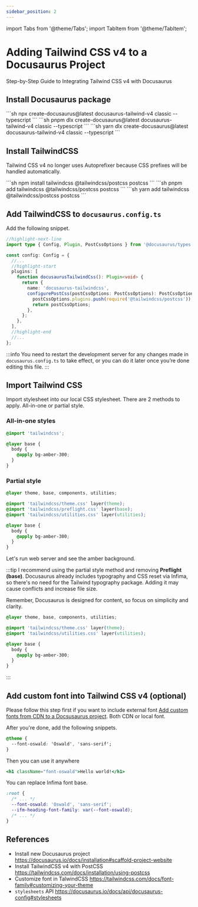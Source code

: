 ```yaml
---
sidebar_position: 2
---
```


import Tabs from '@theme/Tabs';
import TabItem from '@theme/TabItem';

# Adding Tailwind CSS v4 to a Docusaurus Project

Step-by-Step Guide to Integrating Tailwind CSS v4 with Docusaurus

## Install Docusaurus package

<Tabs groupId="package-manager">
  <TabItem value="npm" label="npm" default>
    ```sh
    npx create-docusaurus@latest docusaurus-tailwind-v4 classic --typescript
    ```
  </TabItem>
  <TabItem value="pnpm" label="pnpm">
    ```sh
    pnpm dlx create-docusaurus@latest docusaurus-tailwind-v4 classic --typescript
    ```
  </TabItem>
  <TabItem value="yarn" label="Yarn">
    ```sh
    yarn dlx create-docusaurus@latest docusaurus-tailwind-v4 classic --typescript
    ```
  </TabItem>
</Tabs>

## Install TailwindCSS

Tailwind CSS v4 no longer uses Autoprefixer because CSS prefixes will be handled automatically.

<Tabs groupId="package-manager">
  <TabItem value="npm" label="npm" default>
    ```sh
    npm install tailwindcss @tailwindcss/postcss postcss
    ```
  </TabItem>
  <TabItem value="pnpm" label="pnpm">
    ```sh
    pnpm add tailwindcss @tailwindcss/postcss postcss
    ```
  </TabItem>
  <TabItem value="yarn" label="Yarn">
    ```sh
    yarn add tailwindcss @tailwindcss/postcss postcss
    ```
  </TabItem>
</Tabs>

## Add TailwindCSS to `docusaurus.config.ts`

Add the following snippet.

```ts title="docusaurus.config.ts"
//highlight-next-line
import type { Config, Plugin, PostCssOptions } from '@docusaurus/types';

const config: Config = {
  //...
  //highlight-start
  plugins: [
    function docusaurusTailwindCss(): Plugin<void> {
      return {
        name: 'docusaurus-tailwindcss',
        configurePostCss(postCssOptions: PostCssOptions): PostCssOptions {
          postCssOptions.plugins.push(require('@tailwindcss/postcss'));
          return postCssOptions;
        },
      };
    },
  ],
  //highlight-end
  //...
};
```

:::info
You need to restart the development server for any changes made in `docusaurus.config.ts` to take effect, or you can do it later once you’re done editing this file.
:::

## Import Tailwind CSS

Import stylesheet into our local CSS stylesheet. There are 2 methods to apply. All-in-one or partial style.

### All-in-one styles

```css title="src/css/custom.css"
@import 'tailwindcss';

@layer base {
  body {
    @apply bg-amber-300;
  }
}
```

### Partial style

```css title="src/css/custom.css"
@layer theme, base, components, utilities;

@import 'tailwindcss/theme.css' layer(theme);
@import 'tailwindcss/preflight.css' layer(base);
@import 'tailwindcss/utilities.css' layer(utilities);

@layer base {
  body {
    @apply bg-amber-300;
  }
}
```

Let's run web server and see the amber background.

:::tip
I recommend using the partial style method and removing **Preflight (base)**. Docusaurus already includes typography and CSS reset via Infima, so there's no need for the Tailwind typography package. Adding it may cause conflicts and increase file size.

Remember, Docusaurus is designed for content, so focus on simplicity and clarity.

```css title="src/css/custom.css"
@layer theme, base, components, utilities;

@import 'tailwindcss/theme.css' layer(theme);
@import 'tailwindcss/utilities.css' layer(utilities);

@layer base {
  body {
    @apply bg-amber-300;
  }
}
```

:::

## Add custom font into Tailwind CSS v4 (optional)

Please follow this step first if you want to include external font [Add custom fonts from CDN to a Docsusaurus project](../google-fonts). Both CDN or local font.

After you're done, add the following snippets.

```css title="src/css/custom.css"
@theme {
  --font-oswald: 'Oswald', 'sans-serif';
}
```

Then you can use it anywhere

```jsx
<h1 className="font-oswald">Hello world!</h1>
```

You can replace Infima font base.

```css title="src/css/custom.css"
:root {
  /* ... */
  --font-oswald: 'Oswald', 'sans-serif';
  --ifm-heading-font-family: var(--font-oswald);
  /* ... */
}
```

## References

- Install new Docusaurus project https://docusaurus.io/docs/installation#scaffold-project-website
- Install TailwindCSS v4 with PostCSS https://tailwindcss.com/docs/installation/using-postcss
- Customize font in TalwindCSS https://tailwindcss.com/docs/font-family#customizing-your-theme
- `stylesheets` API https://docusaurus.io/docs/api/docusaurus-config#stylesheets
